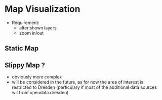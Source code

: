 # Map Visualization
* Requirement:
  * alter shown layers
  * zoom in/out

## Static Map

## Slippy Map ? 
  * obviously more complex
  * will be considered in the future, as for now the area of interest is restricted to Dresden (particulary if most of the additional data sources wil from opendata.dresden)
